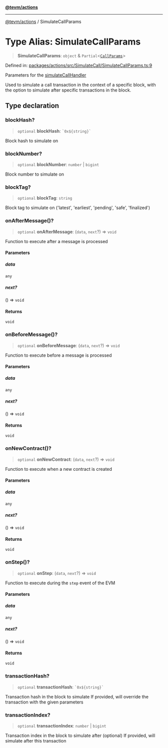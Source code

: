 [**@tevm/actions**](../README.md)

***

[@tevm/actions](../globals.md) / SimulateCallParams

# Type Alias: SimulateCallParams

> **SimulateCallParams**: `object` & `Partial`\<[`CallParams`](CallParams.md)\>

Defined in: [packages/actions/src/SimulateCall/SimulateCallParams.ts:9](https://github.com/evmts/tevm-monorepo/blob/main/packages/actions/src/SimulateCall/SimulateCallParams.ts#L9)

Parameters for the [simulateCallHandler](../functions/simulateCallHandler.md)

Used to simulate a call transaction in the context of a specific block, with the option
to simulate after specific transactions in the block.

## Type declaration

### blockHash?

> `optional` **blockHash**: `` `0x${string}` ``

Block hash to simulate on

### blockNumber?

> `optional` **blockNumber**: `number` \| `bigint`

Block number to simulate on

### blockTag?

> `optional` **blockTag**: `string`

Block tag to simulate on ('latest', 'earliest', 'pending', 'safe', 'finalized')

### onAfterMessage()?

> `optional` **onAfterMessage**: (`data`, `next`?) => `void`

Function to execute after a message is processed

#### Parameters

##### data

`any`

##### next?

() => `void`

#### Returns

`void`

### onBeforeMessage()?

> `optional` **onBeforeMessage**: (`data`, `next`?) => `void`

Function to execute before a message is processed

#### Parameters

##### data

`any`

##### next?

() => `void`

#### Returns

`void`

### onNewContract()?

> `optional` **onNewContract**: (`data`, `next`?) => `void`

Function to execute when a new contract is created

#### Parameters

##### data

`any`

##### next?

() => `void`

#### Returns

`void`

### onStep()?

> `optional` **onStep**: (`data`, `next`?) => `void`

Function to execute during the `step` event of the EVM

#### Parameters

##### data

`any`

##### next?

() => `void`

#### Returns

`void`

### transactionHash?

> `optional` **transactionHash**: `` `0x${string}` ``

Transaction hash in the block to simulate
If provided, will override the transaction with the given parameters

### transactionIndex?

> `optional` **transactionIndex**: `number` \| `bigint`

Transaction index in the block to simulate after (optional)
If provided, will simulate after this transaction
